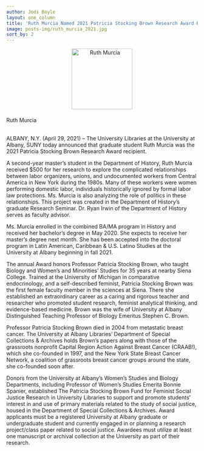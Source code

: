 ```yaml
---
author: Jodi Boyle
layout: one_column
title: 'Ruth Murcia Named 2021 Patricia Stocking Brown Research Award Recipient'
image: posts-img/ruth_murcia_2021.jpg
sort_by: 2
---
```


<div class="entry-body">

 <div class="row">
  <div class="col-12">
    <div class="">
      <img src="{{ site.url }}/posts-img/ruth_murcia_2021.jpg" alt="Ruth Murcia" style="text-align: center; display: block; margin: 0 auto 20px;" width="160">
	    <div class="caption text-center">Ruth Murcia</div>
    </div>
  </div>
  
<br/>
<p>ALBANY, N.Y. (April 29, 2021) – The University Libraries at the University at Albany, SUNY today announced that graduate student Ruth Murcia was the 2021 Patricia Stocking Brown Research Award recipient.</p>
<p>A second-year master’s student in the Department of History, Ruth Murcia received $500 for her research to explore the complicated relationships between labor organizers, unions, and undocumented workers from Central America in New York during the 1980s. Many of these workers were women performing domestic labor, individuals historically ignored by formal labor law protections. Ms. Murcia is also analyzing the role of politics in these relationships. This project was created in the Department of History’s graduate Research Seminar. Dr. Ryan Irwin of the Department of History serves as faculty advisor. </p>
<p>Ms. Murcia enrolled in the combined BA/MA program in History and received her bachelor’s degree in May 2020. She expects to receive her master’s degree next month. She has been accepted into the doctoral program in Latin American, Caribbean & U.S. Latino Studies at the University at Albany beginning in fall 2021.</p>
<p>The annual Award honors Professor Patricia Stocking Brown, who taught Biology and Women’s and Minorities’ Studies for 35 years at nearby Siena College. Trained at the University of Michigan in comparative endocrinology, and a self-described feminist, Patricia Stocking Brown was the first female faculty member in the sciences at Siena. There she established an extraordinary career as a caring and rigorous teacher and researcher who promoted student research, feminist analytical thinking, and evidence-based medicine. Brown was the wife of University at Albany Distinguished Teaching Professor of Biology Emeritus Stephen C. Brown.</p>
<p>Professor Patricia Stocking Brown died in 2004 from metastatic breast cancer. The University at Albany Libraries’ Department of Special Collections & Archives holds Brown’s papers along with those of the grassroots nonprofit Capital Region Action Against Breast Cancer (CRAAB!), which she co-founded in 1997, and the New York State Breast Cancer Network, a coalition of grassroots breast cancer groups around the state, she co-founded soon after.</p>
<p>Donors from the University at Albany’s Women’s Studies and Biology Departments, including Professor of Women’s Studies Emerita Bonnie Spanier, established The Patricia Stocking Brown Fund for Feminist Social Justice Research in University Libraries to support and promote students’ interest in and use of primary materials related to the study of social justice, housed in the Department of Special Collections & Archives. Award applicants must be a registered University at Albany graduate or undergraduate student and currently engaged in or planning a research project/class paper related to social justice. Awardees must utilize at least one manuscript or archival collection at the University as part of their research. </p>

</div>
